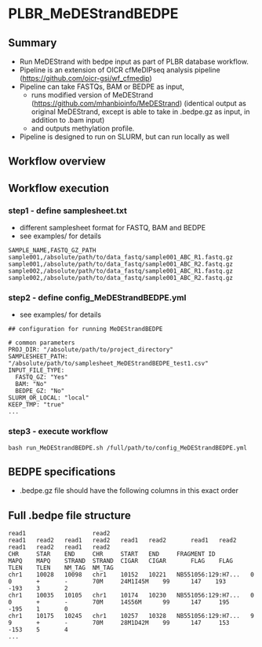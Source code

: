 # PLBR_MeDEStrandBEDPE

## Summary

- Run MeDEStrand with bedpe input as part of PLBR database workflow.
- Pipeline is an extension of OICR cfMeDIPseq analysis pipeline (https://github.com/oicr-gsi/wf_cfmedip)
- Pipeline can take FASTQs, BAM or BEDPE as input, 
  - runs modified version of MeDEStrand (https://github.com/mhanbioinfo/MeDEStrand) (identical output as original MeDEStrand, except is able to take in .bedpe.gz as input, in addition to .bam input)
  - and outputs methylation profile.
- Pipeline is designed to run on SLURM, but can run locally as well

## Workflow overview




## Workflow execution

### step1 - define samplesheet.txt

- different samplesheet format for FASTQ, BAM and BEDPE
- see examples/ for details

```
SAMPLE_NAME,FASTQ_GZ_PATH
sample001,/absolute/path/to/data_fastq/sample001_ABC_R1.fastq.gz
sample001,/absolute/path/to/data_fastq/sample001_ABC_R2.fastq.gz
sample002,/absolute/path/to/data_fastq/sample001_ABC_R1.fastq.gz
sample002,/absolute/path/to/data_fastq/sample001_ABC_R2.fastq.gz
```

### step2 - define config_MeDEStrandBEDPE.yml

- see examples/ for details

```
## configuration for running MeDEStrandBEDPE

# common parameters
PROJ_DIR: "/absolute/path/to/project_directory"
SAMPLESHEET_PATH: "/absolute/path/to/samplesheet_MeDEStrandBEDPE_test1.csv"
INPUT_FILE_TYPE:
  FASTQ_GZ: "Yes"
  BAM: "No"
  BEDPE_GZ: "No"
SLURM_OR_LOCAL: "local"
KEEP_TMP: "true"
...
```

### step3 - execute workflow

```{bash}
bash run_MeDEStrandBEDPE.sh /full/path/to/config_MeDEStrandBEDPE.yml
```

## BEDPE specifications

- .bedpe.gz file should have the following columns in this exact order

## Full .bedpe file structure

```
read1                   read2                                        read1   read2   read1   read2   read1   read2       read1   read2  read1   read2   read1   read2
CHR     STAR    END     CHR     START   END     FRAGMENT ID          MAPQ    MAPQ    STRAND  STRAND  CIGAR   CIGAR       FLAG    FLAG   TLEN    TLEN    NM_TAG  NM_TAG
chr1    10028   10098   chr1    10152   10221   NB551056:129:H7...   0       0       +       -       70M     24M1I45M    99      147    193     -193    3       2
chr1    10035   10105   chr1    10174   10230   NB551056:129:H7...   0       0       +       -       70M     14S56M      99      147     195    -195    1       0
chr1    10175   10245   chr1    10257   10328   NB551056:129:H7...   9       9       +       -       70M     28M1D42M    99      147     153    -153    5       4
...
```
